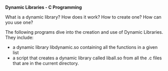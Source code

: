 **Dynamic Libraries - C Programming**

What is a dynamic library? How does it work? How to create one? How can you use one?

The following programs dive into the creation and use of Dynamic Libraries. They include:
* a dynamic library libdynamic.so containing all the functions in a given list
* a script that creates a dynamic library called liball.so from all the .c files that are in the current directory.

